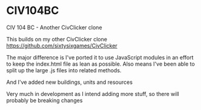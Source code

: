 # CIV104BC
CIV 104 BC - Another CivClicker clone

This builds on my other CivClicker clone https://github.com/sixtysixgames/CivClicker

The major difference is I've ported it to use JavaScript modules in an effort to keep the index.html file as lean as possible.
Also means I've been able to split up the large .js files into related methods.

And I've added new buildings, units and resources

Very much in development as I intend adding more stuff, so there will probably be breaking changes
